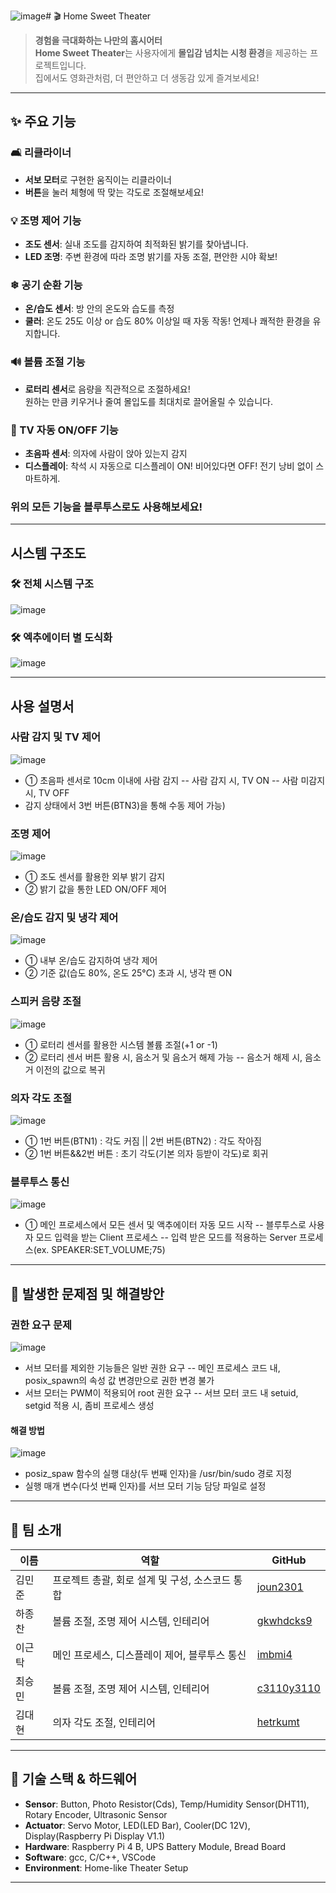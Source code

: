 ![image](https://github.com/user-attachments/assets/a5ef8de0-1b52-43ed-b9d1-81b0d8797c51)# 🎬 Home Sweet Theater

> **경험을 극대화하는 나만의 홈시어터**  
> **Home Sweet Theater**는 사용자에게 **몰입감 넘치는 시청 환경**을 제공하는 프로젝트입니다.  
> 집에서도 영화관처럼, 더 편안하고 더 생동감 있게 즐겨보세요!

---

## ✨ 주요 기능

### 🛋 리클라이너
- **서보 모터**로 구현한 움직이는 리클라이너  
- **버튼**을 눌러 체형에 딱 맞는 각도로 조절해보세요!

### 💡 조명 제어 기능
- **조도 센서**: 실내 조도를 감지하여 최적화된 밝기를 찾아냅니다.  
- **LED 조명**: 주변 환경에 따라 조명 밝기를 자동 조절, 편안한 시야 확보!

### ❄ 공기 순환 기능
- **온/습도 센서**: 방 안의 온도와 습도를 측정  
- **쿨러**: 온도 25도 이상 or 습도 80% 이상일 때 자동 작동! 언제나 쾌적한 환경을 유지합니다.

### 🔊 볼륨 조절 기능
- **로터리 센서**로 음량을 직관적으로 조절하세요!  
  원하는 만큼 키우거나 줄여 몰입도를 최대치로 끌어올릴 수 있습니다.

### 🎦 TV 자동 ON/OFF 기능 
- **초음파 센서**: 의자에 사람이 앉아 있는지 감지  
- **디스플레이**: 착석 시 자동으로 디스플레이 ON! 비어있다면 OFF! 전기 낭비 없이 스마트하게.

### 위의 모든 기능을 블루투스로도 사용해보세요!

---

## 시스템 구조도
### 🛠 전체 시스템 구조
![image](https://github.com/user-attachments/assets/b9c3aacb-0e41-4cd9-9202-d39e9af012ef)

### 🛠 엑추에이터 별 도식화
![image](https://github.com/user-attachments/assets/edfa6b24-465f-46e5-b46f-08133e9d065e)

---

## 사용 설명서
### 사람 감지 및 TV 제어
![image](https://github.com/user-attachments/assets/03259a41-5f81-40eb-a2ed-63851ec44995)
- ① 초음파 센서로 10cm 이내에 사람 감지
  -- 사람 감지 시, TV ON
  -- 사람 미감지 시, TV OFF
- 감지 상태에서 3번 버튼(BTN3)을 통해 수동 제어 가능)


### 조명 제어
![image](https://github.com/user-attachments/assets/90ae9fa9-1c2b-476a-b62e-552464d1c10d)
- ① 조도 센서를 활용한 외부 밝기 감지
- ② 밝기 값을 통한 LED ON/OFF 제어


### 온/습도 감지 및 냉각 제어
![image](https://github.com/user-attachments/assets/297c36b6-dbe6-40b1-b1c2-9215d6a3427f)
- ① 내부 온/습도 감지하여 냉각 제어
- ② 기준 값(습도 80%, 온도 25°C) 초과 시, 냉각 팬 ON


### 스피커 음량 조절
![image](https://github.com/user-attachments/assets/97b4b0db-de89-4ed9-bb6f-3839087dbb85)
- ① 로터리 센서를 활용한 시스템 볼륨 조절(+1 or -1)
- ② 로터리 센서 버튼 활용 시, 음소거 및 음소거 해제 가능
  -- 음소거 해제 시, 음소거 이전의 값으로 복귀


### 의자 각도 조절
![image](https://github.com/user-attachments/assets/8da19738-d983-4ce5-8ba2-0b79b1aabfaf)
- ① 1번 버튼(BTN1) : 각도 커짐 || 2번 버튼(BTN2) : 각도 작아짐
- ② 1번 버튼&&2번 버튼 : 초기 각도(기본 의자 등받이 각도)로 회귀


### 블루투스 통신
![image](https://github.com/user-attachments/assets/72e94dd6-536a-4c7b-9cfc-53cd481c1f7a)
- ① 메인 프로세스에서 모든 센서 및 액추에이터 자동 모드 시작
  -- 블루투스로 사용자 모드 입력을 받는 Client 프로세스
  -- 입력 받은 모드를 적용하는 Server 프로세스(ex. SPEAKER:SET_VOLUME;75)


---

## 🧠 발생한 문제점 및 해결방안
### 권한 요구 문제
![image](https://github.com/user-attachments/assets/850afbc3-35a5-4677-b6fd-61aedc41fc6d)
- 서브 모터를 제외한 기능들은 일반 권한 요구
  -- 메인 프로세스 코드 내, posix_spawn의 속성 값 변경만으로 권한 변경 불가
- 서브 모터는 PWM이 적용되어 root 권한 요구
  -- 서브 모터 코드 내 setuid, setgid 적용 시, 좀비 프로세스 생성


#### 해결 방법
![image](https://github.com/user-attachments/assets/18e7c389-b2b1-45f1-a17c-b8005620242c)
- posiz_spaw 함수의 실행 대상(두 번째 인자)을 /usr/bin/sudo 경로 지정
- 실행 매개 변수(다섯 번째 인자)를 서브 모터 기능 담당 파일로 설정


---

## 👥 팀 소개

| 이름      | 역할                             | GitHub                                      |
|-----------|----------------------------------|---------------------------------------------|
| 김민준    | 프로젝트 총괄, 회로 설계 및 구성, 소스코드 통합  | [joun2301](https://github.com/joun2301)   |
| 하종찬    | 볼륨 조절, 조명 제어 시스템, 인테리어  | [gkwhdcks9](https://github.com/gkwhdcks9)   |
| 이근탁    | 메인 프로세스, 디스플레이 제어, 블루투스 통신  | [imbmi4](https://github.com/imbmi4)   |
| 최승민    | 볼륨 조절, 조명 제어 시스템, 인테리어  | [c3110y3110](https://github.com/dashboard)   |
| 김대현    | 의자 각도 조절, 인테리어  | [hetrkumt](https://github.com/hetrkumt)   |
---

## 🔧 기술 스택 & 하드웨어
- **Sensor**: Button, Photo Resistor(Cds), Temp/Humidity Sensor(DHT11), Rotary Encoder, Ultrasonic Sensor
- **Actuator**: Servo Motor, LED(LED Bar), Cooler(DC 12V), Display(Raspberry Pi Display V1.1)
- **Hardware**: Raspberry Pi 4 B, UPS Battery Module, Bread Board
- **Software**: gcc, C/C++, VSCode
- **Environment**: Home-like Theater Setup

---
